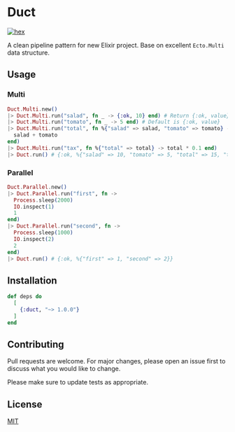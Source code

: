 # Duct

[![hex](https://img.shields.io/hexpm/v/duct)](https://hex.pm/packages/duct/1.0.3)

A clean pipeline pattern for new Elixir project. Base on excellent `Ecto.Multi` data structure.

## Usage

### Multi

```elixir
Duct.Multi.new()
|> Duct.Multi.run("salad", fn _ -> {:ok, 10} end) # Return {:ok, value} or {:error, error}
|> Duct.Multi.run("tomato", fn _ -> 5 end) # Default is {:ok, value}
|> Duct.Multi.run("total", fn %{"salad" => salad, "tomato" => tomato} ->
  salad + tomato
end)
|> Duct.Multi.run("tax", fn %{"total" => total} -> total * 0.1 end)
|> Duct.run() # {:ok, %{"salad" => 10, "tomato" => 5, "total" => 15, "tax" => 1.5}}
```

### Parallel

```elixir
Duct.Parallel.new()
|> Duct.Parallel.run("first", fn ->
  Process.sleep(2000)
  IO.inspect(1)
  1
end)
|> Duct.Parallel.run("second", fn ->
  Process.sleep(1000)
  IO.inspect(2)
  2
end)
|> Duct.run() # {:ok, %{"first" => 1, "second" => 2}}
```

## Installation

```elixir
def deps do
  [
    {:duct, "~> 1.0.0"}
  ]
end
```

## Contributing

Pull requests are welcome. For major changes,
please open an issue first to discuss what you would like to change.

Please make sure to update tests as appropriate.

## License

[MIT](https://choosealicense.com/licenses/mit)
